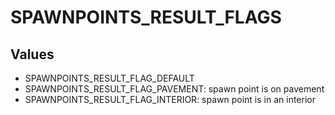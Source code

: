 # SPAWNPOINTS_RESULT_FLAGS

## Values
* SPAWNPOINTS_RESULT_FLAG_DEFAULT
* SPAWNPOINTS_RESULT_FLAG_PAVEMENT: spawn point is on pavement
* SPAWNPOINTS_RESULT_FLAG_INTERIOR: spawn point is in an interior